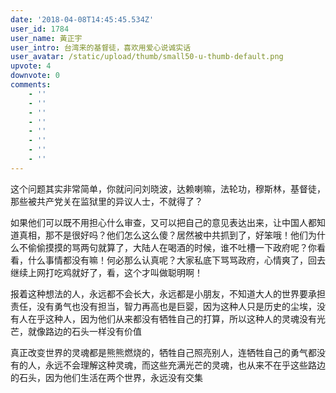 ```yaml
---
date: '2018-04-08T14:45:45.534Z'
user_id: 1784
user_name: 黃正宇
user_intro: 台湾来的基督徒，喜欢用爱心说诚实话
user_avatar: /static/upload/thumb/small50-u-thumb-default.png
upvote: 4
downvote: 0
comments:
    - ''
    - ''
    - ''
    - ''
    - ''
    - ''
    - ''
    - ''
---
```


这个问题其实非常简单，你就问问刘晓波，达赖喇嘛，法轮功，穆斯林，基督徒，那些被共产党关在监狱里的异议人士，不就得了？

如果他们可以既不用担心什么审查，又可以把自己的意见表达出来，让中国人都知道真相，那不是很好吗？他们怎么这么傻？居然被中共抓到了，好笨哦！他们为什么不偷偷摸摸的骂两句就算了，大陆人在喝酒的时候，谁不吐槽一下政府呢？你看看，什么事情都没有嘛！何必那么认真呢？大家私底下骂骂政府，心情爽了，回去继续上网打吃鸡就好了，看，这个才叫做聪明啊！

报着这种想法的人，永远都不会长大，永远都是小朋友，不知道大人的世界要承担责任，没有勇气也没有担当，智力再高也是巨婴，因为这种人只是历史的尘埃，没有人在乎这种人，因为他们从来都没有牺牲自己的打算，所以这种人的灵魂没有光芒，就像路边的石头一样没有价值

真正改变世界的灵魂都是熊熊燃烧的，牺牲自己照亮别人，连牺牲自己的勇气都没有的人，永远不会理解这种灵魂，而这些充满光芒的灵魂，也从来不在乎这些路边的石头，因为他们生活在两个世界，永远没有交集
